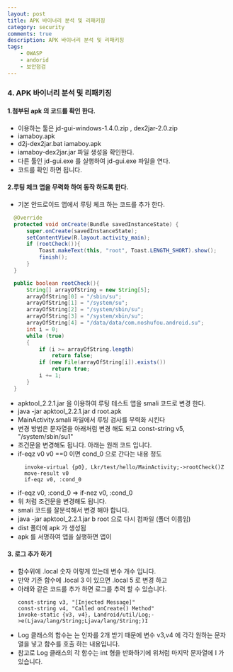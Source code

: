 ```yaml
---
layout: post
title: APK 바이너리 분석 및 리패키징
category: security
comments: true
description: APK 바이너리 분석 및 리패키징
tags:
    - OWASP 
    - andorid
    - 보안점검
---
```




### 4. APK 바이너리 분석 및 리패키징
  
#### 1.첨부된 apk 의 코드를 확인 한다. 
  - 이용하는 툴은 jd-gui-windows-1.4.0.zip , dex2jar-2.0.zip  
  - iamaboy.apk
  - d2j-dex2jar.bat iamaboy.apk
  - iamaboy-dex2jar.jar  파일 생성을 확인한다.
  - 다른 툴인 jd-gui.exe 를 실행하여 jd-gui.exe 파일을 연다.
  - 코드를 확인 하면 됩니다.

#### 2.루팅 체크 앱을 무력화 하여 동작 하도록 한다.
  - 기본 안드로이드 앱에서 루팅 체크 하는 코드를 추가 한다. 
  ```java 
    @Override
    protected void onCreate(Bundle savedInstanceState) {
        super.onCreate(savedInstanceState);
        setContentView(R.layout.activity_main);
        if (rootCheck()){
            Toast.makeText(this, "root", Toast.LENGTH_SHORT).show();
            finish();
        }
    }

    public boolean rootCheck(){
        String[] arrayOfString = new String[5];
        arrayOfString[0] = "/sbin/su";
        arrayOfString[1] = "/system/su";
        arrayOfString[2] = "/system/sbin/su";
        arrayOfString[3] = "/system/xbin/su";
        arrayOfString[4] = "/data/data/com.noshufou.android.su";
        int i = 0;
        while (true)
        {
            if (i >= arrayOfString.length)
                return false;
            if (new File(arrayOfString[i]).exists())
                return true;
            i += 1;
        }
    }
  ```
  - apktool_2.2.1.jar 을 이용하여 루팅 테스트 앱을 smali 코드로 변경 한다.
  - java -jar apktool_2.2.1.jar d root.apk 
  - MainActivity.smali  파일에서 루팅 검사를 무력화 시킨다
  - 변경 방법은 문자열을 아래처럼 변경 해도 되고 
      const-string v5, "/system/sbin/su1"
  - 조건문을 변경해도 됩니다. 아래는 원래 코드 입니다.
  - if-eqz v0 v0 ==0 이면 cond_0 으로 간다는 내용 정도 
    ```
      invoke-virtual {p0}, Lkr/test/hello/MainActivity;->rootCheck()Z
      move-result v0
      if-eqz v0, :cond_0
    ```
  - if-eqz v0, :cond_0  =>  if-nez v0, :cond_0 
  - 위 처럼 조건문을 변경해도 됩니다.
  - smali 코드를 잘분석해서 변경 해야 합니다.
  - java -jar apktool_2.2.1.jar b root  으로 다시 컴파일 (폴더 이름임)
  - dist 폴더에 apk 가 생성됨
  - apk 를 서명하여 앱을 실행하면 앱이 

#### 3.  로그 추가 하기 
 -  함수위에 .local 숫자 이렇게 있는데 변수 개수 입니다.
 - 만약 기존 함수에 .local 3 이 있으면 .local 5 로 변경 하고
 - 아래와 같은 코드를 추가 하면 로그를 추력 할 수 있습니다.
    ```
    const-string v3, "[Injected Message]"		
    const-string v4, "Called onCreate() Method"	
    invoke-static {v3, v4}, Landroid/util/Log;->e(Ljava/lang/String;Ljava/lang/String;)I 
    ```
- Log 클래스의 함수는 는 인자를 2개 받기 때문에 변수 v3,v4 에 각각 원하는 문자열을 넣고 함수를 호출 하는 내용입니다.
- 참고로 Log 클래스의 각 함수는 int 형을 반화하기에 위처럼 마지막 문자열에 I  가 있습니다.